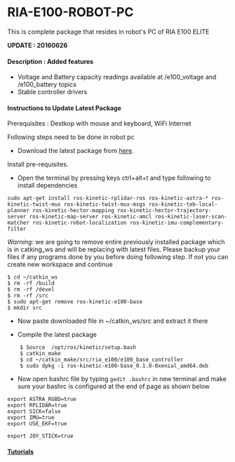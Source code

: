 # RIA-E100-ROBOT-PC
This is complete package that resides in robot's PC of RIA E100 ELITE

**UPDATE : 20160626**
#### Description : Added features 
- Voltage and Battery capacity readings available at /e100_voltage and /e100_battery topics
- Stable controller drivers

#### Instructions to Update Latest Package
Prerequisites : Destkop with mouse and keyboard, WiFi Internet

Following steps need to be done in robot pc
- Download the latest package from [here](https://github.com/gaitech-robotics/RIA-E100-ROBOT-PC/archive/master.zip).

Install pre-requisites.

- Open the terminal by pressing keys ctrl+alt+t and type following to install dependencies  
```
sudo apt-get install ros-kinetic-rplidar-ros ros-kinetic-astra-* ros-kinetic-twist-mux ros-kinetic-twist-mux-msgs ros-kinetic-teb-local-planner ros-kinetic-hector-mapping ros-kinetic-hector-trajectory-server ros-kinetic-map-server ros-kinetic-amcl ros-kinetic-laser-scan-matcher ros-kinetic-robot-localization ros-kinetic-imu-complementary-filter
```

*Warning*: we are going to remove entire previously installed package which is in catking_ws and will be replacing with latest files. Please backup your files if any programs done by you before doing following step. If not you can create new workspace and continue 

	$ cd ~/catkin_ws
	$ rm -rf /build
	$ rm -rf /devel
	$ rm -rf /src
  	$ sudo apt-get remove ros-kinetic-e100-base
	$ mkdir src

- Now paste downloaded file in ~/catkin_ws/src and extract it there

- Compile the latest package
```
	$ Source  /opt/ros/kinetic/setup.bash
	$ catkin_make
  	$ cd ~/catkin_make/src/ria_e100/e100_base_controller
  	$ sudo dpkg -i ros-kinetic-e100-base_0.1.0-0xenial_amd64.deb
```
- Now open bashrc file by typing `gedit .bashrc` in new terminal and make sure your bashrc is configured at the end of page as shown below

```
export ASTRA_RGBD=true
export RPLIDAR=true
export SICK=false
export IMU=true
export USE_EKF=true

export JOY_STICK=true
```
#### [Tutorials](https://edu.gaitech.hk/ria_e100/demo-apps.html#demo-applications) 
